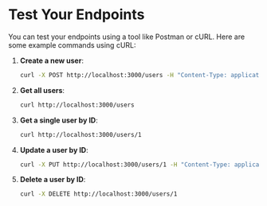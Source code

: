 # Test Your Endpoints

You can test your endpoints using a tool like Postman or cURL. Here are some example commands using cURL:

1. **Create a new user**:
   ```bash
   curl -X POST http://localhost:3000/users -H "Content-Type: application/json" -d '{"email": "bob@prisma.io", "name": "Bob"}'
   ```

2. **Get all users**:
   ```bash
   curl http://localhost:3000/users
   ```

3. **Get a single user by ID**:
   ```bash
   curl http://localhost:3000/users/1
   ```

4. **Update a user by ID**:
   ```bash
   curl -X PUT http://localhost:3000/users/1 -H "Content-Type: application/json" -d '{"email": "alice@prisma.io", "name": "Alice Updated"}'
   ```

5. **Delete a user by ID**:
   ```bash
   curl -X DELETE http://localhost:3000/users/1
   ```
